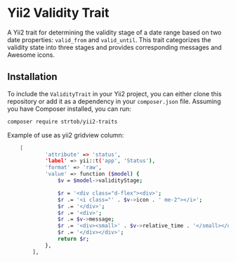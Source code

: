 # Yii2 Validity Trait

A Yii2 trait for determining the validity stage of a date range based on two date properties: `valid_from` and `valid_until`. This trait categorizes the validity state into three stages and provides corresponding messages and Awesome icons.

## Installation

To include the `ValidityTrait` in your Yii2 project, you can either clone this repository or add it as a dependency in your `composer.json` file. Assuming you have Composer installed, you can run:

```bash
composer require strtob/yii2-traits
```

Example of use as yii2 gridview column:

```bash
    [
            'attribute' => 'status',                
            'label' => yii::t('app', 'Status'), 
            'format' => 'raw',
            'value' => function ($model) {
                $v = $model->validityStage;

                $r = '<div class="d-flex"><div>';
                $r .= '<i class="' . $v->icon . ' me-2"></i>';
                $r .= '</div>';
                $r .= '<div>';
                $r .= $v->message;
                $r .= '<div><small>' . $v->relative_time . '</small></div>';
                $r .= '</div></div>';
                return $r;
            },
        ],
```
